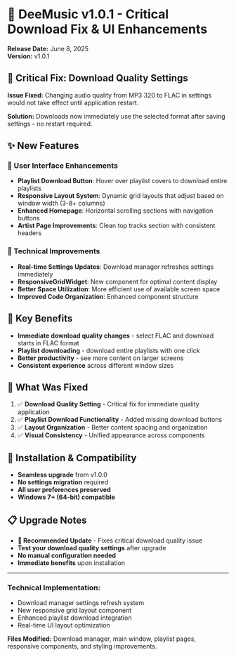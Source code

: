 # 🎵 DeeMusic v1.0.1 - Critical Download Fix & UI Enhancements

**Release Date:** June 8, 2025  
**Version:** v1.0.1  

## 🚨 Critical Fix: Download Quality Settings

**Issue Fixed:** Changing audio quality from MP3 320 to FLAC in settings would not take effect until application restart.

**Solution:** Downloads now immediately use the selected format after saving settings - no restart required.

## ✨ New Features

### 🎨 User Interface Enhancements
- **Playlist Download Button**: Hover over playlist covers to download entire playlists
- **Responsive Layout System**: Dynamic grid layouts that adjust based on window width (3-8+ columns)
- **Enhanced Homepage**: Horizontal scrolling sections with navigation buttons
- **Artist Page Improvements**: Clean top tracks section with consistent headers

### 🔧 Technical Improvements
- **Real-time Settings Updates**: Download manager refreshes settings immediately
- **ResponsiveGridWidget**: New component for optimal content display
- **Better Space Utilization**: More efficient use of available screen space
- **Improved Code Organization**: Enhanced component structure

## 🎯 Key Benefits

- **Immediate download quality changes** - select FLAC and download starts in FLAC format
- **Playlist downloading** - download entire playlists with one click  
- **Better productivity** - see more content on larger screens
- **Consistent experience** across different window sizes

## 🔧 What Was Fixed

1. ✅ **Download Quality Setting** - Critical fix for immediate quality application
2. ✅ **Playlist Download Functionality** - Added missing download buttons
3. ✅ **Layout Organization** - Better content spacing and organization
4. ✅ **Visual Consistency** - Unified appearance across components

## 🚀 Installation & Compatibility

- **Seamless upgrade** from v1.0.0
- **No settings migration** required
- **All user preferences preserved**
- **Windows 7+ (64-bit) compatible**

## 📋 Upgrade Notes

- **🚨 Recommended Update** - Fixes critical download quality issue
- **Test your download quality settings** after upgrade
- **No manual configuration needed**
- **Immediate benefits** upon installation

---

### Technical Implementation:
- Download manager settings refresh system
- New responsive grid layout component  
- Enhanced playlist download integration
- Real-time UI layout optimization

**Files Modified:** Download manager, main window, playlist pages, responsive components, and styling improvements. 